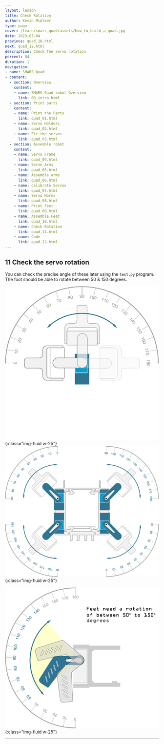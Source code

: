 ```yaml
---
layout: lesson
title: Check Rotation
author: Kevin McAleer
type: page
cover: /learn/smars_quad/assets/how_to_build_a_quad.jpg
date: 2023-03-04
previous: quad_10.html
next: quad_12.html
description: Check the servo rotation
percent: 84
duration: 1
navigation:
- name: SMARS Quad
- content:
  - section: Overview
    content:
    - name: SMARS Quad robot Overview
      link: 00_intro.html
  - section: Print parts
    content:
    - name: Print the Parts
      link: quad_01.html
    - name: Servo Holders
      link: quad_02.html
    - name: Fit the servos
      link: quad_03.html
  - section: Assemble robot
    content:
    - name: Servo Frame
      link: quad_04.html
    - name: Servo Arms
      link: quad_05.html
    - name: Assemble arms
      link: quad_06.html
    - name: Calibrate Servos
      link: quad_07.html
    - name: Servo Horns
      link: quad_08.html
    - name: Print Feet
      link: quad_09.html
    - name: Assemble Feet
      link: quad_10.html
    - name: Check Rotation
      link: quad_11.html
    - name: Code
      link: quad_12.html
---
```



## 11 Check the servo rotation

You can check the precise angle of these later using the `test.py` program. The foot should be able to rotate between 50 & 150 degrees.

![instruction image](assets/servorange.png){:class="img-fluid w-25"}
![instruction image](assets/rangeofmotion.png){:class="img-fluid  w-25"}

![Check the servo rotation](assets/instruction11.png){:class="img-fluid  w-25"}

---
